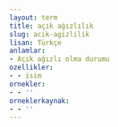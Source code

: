 ```yaml
---
layout: term
title: açık ağızlılık
slug: acik-agizlilik
lisan: Türkçe
anlamlar:
- Açık ağızlı olma durumu
ozellikler:
- - isim
ornekler:
- - ''
orneklerkaynak:
- - ''
---
```

